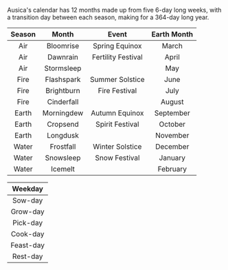 Ausica's calendar has 12 months made up from five 6-day long weeks, with a transition day between each season, making for a 364-day long year.

| Season | Month | Event | Earth Month |
|:---:|:---:|:---:|:---:|
| Air | Bloomrise | Spring Equinox | March |
| Air | Dawnrain | Fertility Festival | April |
| Air | Stormsleep |  | May |
| Fire | Flashspark | Summer Solstice | June |
| Fire | Brightburn | Fire Festival | July |
| Fire | Cinderfall |  | August |
| Earth | Morningdew | Autumn Equinox | September |
| Earth | Cropsend | Spirit Festival | October |
| Earth | Longdusk |  | November |
| Water | Frostfall | Winter Solstice | December |
| Water | Snowsleep | Snow Festival | January |
| Water | Icemelt |  | February |

| Weekday |
|:---:|
| Sow-day |
| Grow-day |
| Pick-day |
| Cook-day |
| Feast-day |
| Rest-day |
